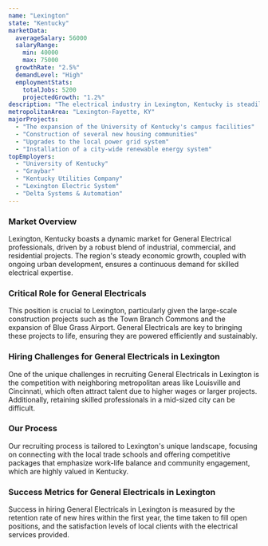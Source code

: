 ```yaml
---
name: "Lexington"
state: "Kentucky"
marketData:
  averageSalary: 56000
  salaryRange:
    min: 40000
    max: 75000
  growthRate: "2.5%"
  demandLevel: "High"
  employmentStats:
    totalJobs: 5200
    projectedGrowth: "1.2%"
description: "The electrical industry in Lexington, Kentucky is steadily growing with a range of major projects underway and top employers in the field present within the region."
metropolitanArea: "Lexington-Fayette, KY"
majorProjects:
  - "The expansion of the University of Kentucky's campus facilities"
  - "Construction of several new housing communities"
  - "Upgrades to the local power grid system"
  - "Installation of a city-wide renewable energy system"
topEmployers:
  - "University of Kentucky"
  - "Graybar"
  - "Kentucky Utilities Company"
  - "Lexington Electric System"
  - "Delta Systems & Automation"
---
```


### Market Overview
Lexington, Kentucky boasts a dynamic market for General Electrical professionals, driven by a robust blend of industrial, commercial, and residential projects. The region's steady economic growth, coupled with ongoing urban development, ensures a continuous demand for skilled electrical expertise.

### Critical Role for General Electricals
This position is crucial to Lexington, particularly given the large-scale construction projects such as the Town Branch Commons and the expansion of Blue Grass Airport. General Electricals are key to bringing these projects to life, ensuring they are powered efficiently and sustainably.

### Hiring Challenges for General Electricals in Lexington
One of the unique challenges in recruiting General Electricals in Lexington is the competition with neighboring metropolitan areas like Louisville and Cincinnati, which often attract talent due to higher wages or larger projects. Additionally, retaining skilled professionals in a mid-sized city can be difficult.

### Our Process
Our recruiting process is tailored to Lexington's unique landscape, focusing on connecting with the local trade schools and offering competitive packages that emphasize work-life balance and community engagement, which are highly valued in Kentucky.

### Success Metrics for General Electricals in Lexington
Success in hiring General Electricals in Lexington is measured by the retention rate of new hires within the first year, the time taken to fill open positions, and the satisfaction levels of local clients with the electrical services provided.